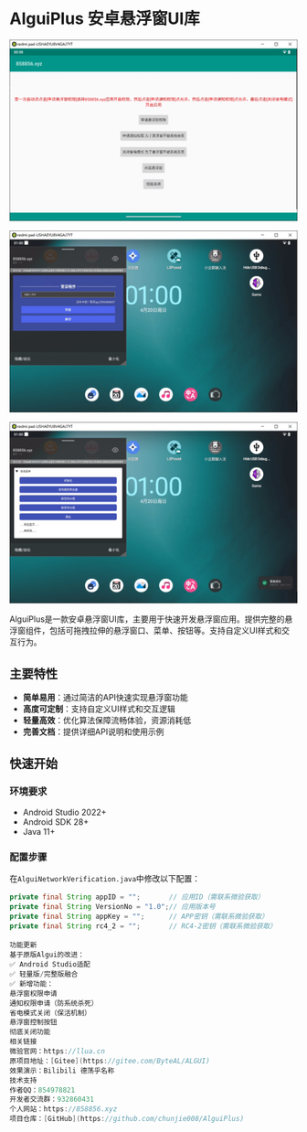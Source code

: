 # AlguiPlus 安卓悬浮窗UI库

[![效果图](https://github.com/chunjie008/AlguiPlus/blob/main/showImg/1.png?raw=true)](https://github.com/chunjie008/AlguiPlus)

[![效果图](https://github.com/chunjie008/AlguiPlus/blob/main/showImg/2.png?raw=true)](https://github.com/chunjie008/AlguiPlus)

[![效果图](https://github.com/chunjie008/AlguiPlus/blob/main/showImg/3.png?raw=true)](https://github.com/chunjie008/AlguiPlus)


AlguiPlus是一款安卓悬浮窗UI库，主要用于快速开发悬浮窗应用。提供完整的悬浮窗组件，包括可拖拽拉伸的悬浮窗口、菜单、按钮等。支持自定义UI样式和交互行为。

## 主要特性

- **简单易用**：通过简洁的API快速实现悬浮窗功能
- **高度可定制**：支持自定义UI样式和交互逻辑
- **轻量高效**：优化算法保障流畅体验，资源消耗低
- **完善文档**：提供详细API说明和使用示例

## 快速开始

### 环境要求
- Android Studio 2022+
- Android SDK 28+
- Java 11+

### 配置步骤
在`AlguiNetworkVerification.java`中修改以下配置：
```java
private final String appID = "";       // 应用ID（需联系微验获取）
private final String VersionNo = "1.0";// 应用版本号
private final String appKey = "";      // APP密钥（需联系微验获取）
private final String rc4_2 = "";       // RC4-2密钥（需联系微验获取）

功能更新
基于原版Algui的改进：
✅ Android Studio适配
✅ 轻量版/完整版融合
✅ 新增功能：
悬浮窗权限申请
通知权限申请（防系统杀死）
省电模式关闭（保活机制）
悬浮窗控制按钮
彻底关闭功能
相关链接
微验官网：https://llua.cn
原项目地址：[Gitee](https://gitee.com/ByteAL/ALGUI)
效果演示：Bilibili 德荡乎名称
技术支持
作者QQ：854978821
开发者交流群：932860431
个人网站：https://858856.xyz
项目仓库：[GitHub](https://github.com/chunjie008/AlguiPlus)
